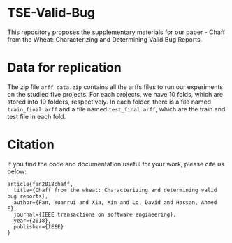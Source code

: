 # TSE-Valid-Bug
This repository proposes the supplementary materials for our paper - Chaff from the Wheat: Characterizing and Determining Valid Bug Reports.

# Data for replication
The zip file `arff data.zip` contains all the arffs files to run our experiments on the studied five projects. For each projects, we have 10 folds, which are stored into 10 folders, respectively. In each folder, there is a file named `train_final.arff` and a file named `test_final.arff`, which are the train and test file in each fold.

# Citation
If you find the code and documentation useful for your work, please cite us below:

```
article{fan2018chaff,
  title={Chaff from the wheat: Characterizing and determining valid bug reports},
  author={Fan, Yuanrui and Xia, Xin and Lo, David and Hassan, Ahmed E},
  journal={IEEE transactions on software engineering},
  year={2018},
  publisher={IEEE}
}
```
